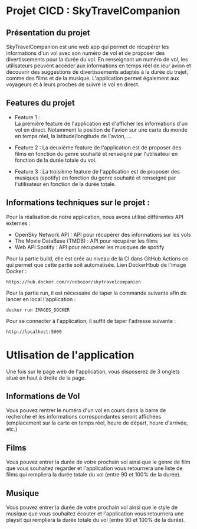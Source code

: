 # Projet CICD : SkyTravelCompanion

## Présentation du projet
SkyTravelCompanion est une web app qui permet de récupérer les informations d'un vol avec son numéro de vol et de proposer des divertissements pour la durée du vol.
En renseignant un numéro de vol, les utilisateurs peuvent accéder aux informations en temps réel de leur avion et découvrir des suggestions de divertissements adaptés à la durée du trajet, comme des films et de la musique. 
L'application permet également aux voyageurs et à leurs proches de suivre le vol en direct.

## Features du projet
- Feature 1 :  
La première feature de l'application est d'afficher les informations d'un vol en direct. Notamment la position de l'avion sur une carte du monde en temps réel, la latitude/longitude de l'avion, ...

- Feature 2 :
La deuxième feature de l'application est de proposer des films en fonction du genre souhaité et renseigné par l'utilisateur en fonction de la durée totale du vol.

- Feature 3 :
La troisième feature de l'application est de proposer des musiques (spotify) en fonction du genre souhaité et renseigné par l'utilisateur en fonction de la durée totale.


## Informations techniques sur le projet :
Pour la réalisation de notre application, nous avons utilisé différentes API externes : 
- OpenSky Network API : API pour récupérer des informations sur les vols
- The Movie DataBase (TMDB) : API pour récupérer les films
- Web API Spotify : API pour récupérer les musiques de spotify

Pour la partie build, elle est crée au niveau de la CI dans GitHub Actions ce qui permet que cette partie soit automatisée. Lien DockerHbub de l'image Docker :
```
https://hub.docker.com/r/nobozor/skytravelcompanion
```

Pour la partie run, il est nécessaire de taper la commande suivante afin de lancer en local l'application : 
```
docker run IMAGES_DOCKER
```

Pour se connecter à l'application, il suffit de taper l'adresse suivante :

```
http://localhost:5000
```

# Utlisation de l'application

Une fois sur le page web de l'application, vous disposerez de 3 onglets situé en haut à droite de la page.

## Informations de Vol

Vous pouvez rentrer le numéro d'un vol en cours dans la barre de recherche et les informations correspondantes seront affichées (emplacement sur la carte en temps réel, heure de départ, heure d'arrivée, etc.)

## Films

Vous pouvez entrer la durée de votre prochain vol ainsi que le genre de film que vous souhaitez regarder et l'application vous retournera une liste de films qui rempliera la durée totale du vol (entre 90 et 100% de la durée).

## Musique

Vous pouvez entrer la durée de votre prochain vol ainsi que le style de musique que vous souhaitez écouter et l'application vous retournera une playsit qui rempliera la durée totale du vol (entre 90 et 100% de la durée).
